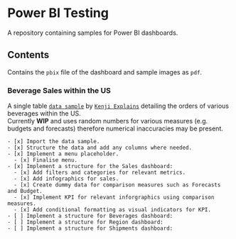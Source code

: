 # Power BI Testing
A repository containing samples for Power BI dashboards.

## Contents
Contains the ```pbix``` file of the dashboard and sample images as ```pdf```.

### Beverage Sales within the US
A single table [```data sample```](https://www.youtube.com/redirect?event=video_description&redir_token=QUFFLUhqbmVEQmxYRmp3WU44S0Fud2U0M1VIMTdvVWJ3d3xBQ3Jtc0tuMGE5SmxMYVdwUkxHNExLZzBPcFIyNDZJdklhYS0tSTMxaWJzNnotWVZvLVZESHFVLThXUUI3UlI1enBDQkR5dWRxUHdxb0ZlQms1d25kREZmOXpfSzRPbW9HbDY2Q2tSSWR3TTF4M0xMZGF0OXFpRQ&q=https%3A%2F%2Fview.flodesk.com%2Fpages%2F64956a78e24707d60dfe48c7&v=NISsW-bVAwU) by [```Kenji Explains```](https://www.youtube.com/@KenjiExplains) detailing the orders of various beverages within the US. <br />
Currently **WIP** and uses random numbers for various measures (e.g. budgets and forecasts) therefore numerical inaccuracies may be present.

    - [x] Import the data sample.
    - [x] Structure the data and add any columns where needed.
    - [x] Implement a menu placeholder.
      - [x] Finalise menu.
    - [x] Implement a structure for the Sales dashboard:
      - [x] Add filters and categories for relevant metrics.
      - [x] Add infographics for sales.
      - [x] Create dummy data for comparison measures such as Forecasts and Budget.
      - [x] Implement KPI for relevant inforgraphics using comparison measures.
      - [x] Add conditional formatting as visual indicators for KPI.
    - [ ] Implement a structure for Beverages dashboard:
    - [ ] Implement a structure for Region dashboard:
    - [ ] Implement a structure for Shipments dashboard:
